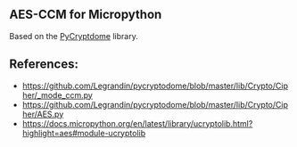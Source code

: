 AES-CCM for Micropython
-----------------------

Based on the [PyCryptdome](https://pycryptodome.readthedocs.io/en/latest/src/cipher/modern.html#ccm-mode) library.

## References:

* https://github.com/Legrandin/pycryptodome/blob/master/lib/Crypto/Cipher/_mode_ccm.py
* https://github.com/Legrandin/pycryptodome/blob/master/lib/Crypto/Cipher/AES.py
* https://docs.micropython.org/en/latest/library/ucryptolib.html?highlight=aes#module-ucryptolib
